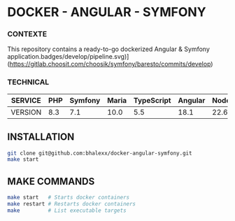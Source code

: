 # DOCKER - ANGULAR - SYMFONY

### CONTEXTE

This repository contains a ready-to-go dockerized Angular & Symfony application.badges/develop/pipeline.svg)](https://gitlab.choosit.com/choosik/symfony/baresto/commits/develop) <br>

### TECHNICAL

| SERVICE | PHP | Symfony | Maria | TypeScript | Angular | Node  |
|---------|-----|---------|-------|------------|---------|-------|
| VERSION | 8.3 | 7.1     | 10.0  | 5.5        | 18.1    | 22.6  |

## INSTALLATION

```bash
git clone git@github.com:bhalexx/docker-angular-symfony.git
make start
```

## MAKE COMMANDS
```bash
make start   # Starts docker containers
make restart # Restarts docker containers
make         # List executable targets
```
